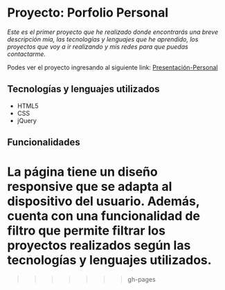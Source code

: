# Proyecto: Porfolio Personal

*Este es el primer proyecto que he realizado donde encontrarás una breve descripción mía, las tecnologías y lenguajes que he aprendido, los proyectos que voy a ir realizando y mis redes para que puedas contactarme.*  

Podes ver el proyecto ingresando al siguiente link:
[Presentación-Personal](https://silvanacuadra.github.io/Presentacion/)

## Tecnologías y lenguajes utilizados

- HTML5
- CSS
- jQuery  

## Funcionalidades

La página tiene un diseño responsive que se adapta al dispositivo del usuario. Además, cuenta con una funcionalidad de filtro que permite filtrar los proyectos realizados según las tecnologías y lenguajes utilizados. 
=======
>>>>>>> gh-pages
